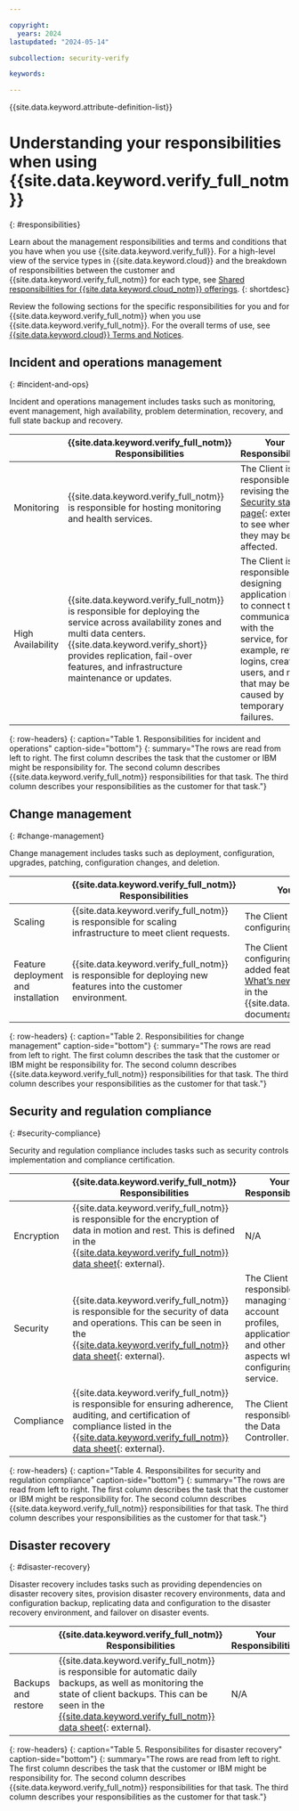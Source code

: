 ```yaml
---

copyright:
  years: 2024
lastupdated: "2024-05-14"

subcollection: security-verify

keywords: 

---
```


{{site.data.keyword.attribute-definition-list}}

# Understanding your responsibilities when using {{site.data.keyword.verify_full_notm}}
{: #responsibilities}

<!-- The title of your H1 should be Understanding your responsibilities with using _service-name_, where _service-name_ is the non-trademarked short version keyref. -->

Learn about the management responsibilities and terms and conditions that you have when you use {{site.data.keyword.verify_full}}. For a high-level view of the service types in {{site.data.keyword.cloud}} and the breakdown of responsibilities between the customer and {{site.data.keyword.verify_full_notm}} for each type, see [Shared responsibilities for {{site.data.keyword.cloud_notm}} offerings](/docs/overview?topic=overview-shared-responsibilities).
{: shortdesc}

Review the following sections for the specific responsibilities for you and for {{site.data.keyword.verify_full_notm}} when you use {{site.data.keyword.verify_full_notm}}. For the overall terms of use, see [{{site.data.keyword.cloud}} Terms and Notices](/docs/overview/topic=overview-terms).
<!-- If you plan to list resource (see resources listed in each table in the platform shared responsibilities topic linked above) responsibility instead of individual tasks, you do not need to include rows for Hypervisor, Physical Servers and memory, Physical storage, Physical network and devices, and Facilities and data centers unless you need to indicate a 'Shared' or 'Customer' responsibility for one of the areas within those Resources. -->

  
## Incident and operations management
{: #incident-and-ops}

<!-- Use this section description exactly as worded. -->
<!-- If there is a task that is the customer's responsibility and you have associated docs for how a customer completes that task, link to it from the Your responsibilities column. -->

Incident and operations management includes tasks such as monitoring, event management, high availability, problem determination, recovery, and full state backup and recovery.

|  | {{site.data.keyword.verify_full_notm}} Responsibilities | Your Responsibilities |
|----------|-----------------------|--------|
|Monitoring| {{site.data.keyword.verify_full_notm}} is responsible for hosting monitoring and health services.  | The Client is responsible for revising the [IBM Security status page](https://statuspage.ibmcloudsecurity.com/#){: external} to see where they may be affected. |
|High Availability| {{site.data.keyword.verify_full_notm}} is responsible for deploying the service across availability zones and multi data centers. {{site.data.keyword.verify_short}} provides replication, fail-over features, and infrastructure maintenance or updates. | The Client is responsible for designing application logic to connect to communicating with the service, for example, retry logins, create users, and more that may be caused by temporary failures. |
{: row-headers}
{: caption="Table 1. Responsibilities for incident and operations" caption-side="bottom"}
{: summary="The rows are read from left to right. The first column describes the task that the customer or IBM might be responsibility for. The second column describes {{site.data.keyword.verify_full_notm}} responsibilities for that task. The third column describes your responsibilities as the customer for that task."}


## Change management
{: #change-management}

<!-- Use this section description exactly as worded. -->
<!-- If there is a task that is the customer's responsibility and you have associated docs for how a customer completes that task, link to it from the Your responsibilities column. -->

Change management includes tasks such as deployment, configuration, upgrades, patching, configuration changes, and deletion.

|  | {{site.data.keyword.verify_full_notm}} Responsibilities | Your Responsibilities |
|----------|-----------------------|--------|
|Scaling| {{site.data.keyword.verify_full_notm}} is responsible for scaling infrastructure to meet client requests.  | The Client is responsible for properly configuring the application. |
|Feature deployment and installation| {{site.data.keyword.verify_full_notm}} is responsible for deploying new features into the customer environment.  | The Client is responsible for configuring and setting up the newly added features as desired to use. [What’s new](https://www.ibm.com/docs/en/security-verify?topic=overview-whats-new){: external} can be found in the {{site.data.keyword.verify_full_notm}} documentation. |
{: row-headers}
{: caption="Table 2. Responsibilities for change management" caption-side="bottom"}
{: summary="The rows are read from left to right. The first column describes the task that the customer or IBM might be responsibility for. The second column describes {{site.data.keyword.verify_full_notm}} responsibilities for that task. The third column describes your responsibilities as the customer for that task."}


<!-- ## Identity and access management
{: #iam-responsibilities}

Identity and access management includes tasks such as authentication, authorization, access control policies, and approving, granting, and revoking access.

|  | {{site.data.keyword.verify_full_notm}} Responsibilities | Your Responsibilities |
|----------|-----------------------|--------|
|Task 1| {{site.data.keyword.verify_full_notm}} responsibility description  | Customer responsibility description |
|Task 2| {{site.data.keyword.verify_full_notm}} responsibility description  | Customer responsibility description |
|Task 3| {{site.data.keyword.verify_full_notm}} responsibility description  | Customer responsibility description |
{: row-headers}
{: caption="Table 3. Responsibilities for identity and access management" caption-side="bottom"}
{: summary="The rows are read from left to right. The first column describes the task that the customer or IBM might be responsibility for. The second column describes {{site.data.keyword.verify_full_notm}} responsibilities for that task. The third column describes your responsibilities as the customer for that task."} -->

## Security and regulation compliance
{: #security-compliance}

<!-- Use this section description exactly as worded. -->
<!-- If there is a task that is the customer's responsibility and you have associated docs for how a customer completes that task, link to it from the Your responsibilities column. -->

Security and regulation compliance includes tasks such as security controls implementation and compliance certification.

|  | {{site.data.keyword.verify_full_notm}} Responsibilities | Your Responsibilities |
|----------|-----------------------|--------|
|Encryption| {{site.data.keyword.verify_full_notm}} is responsible for the encryption of data in motion and rest. This is defined in the [{{site.data.keyword.verify_full_notm}} data sheet](https://www.ibm.com/software/reports/compatibility/clarity-reports/report/html/softwareReqsForProduct?deliverableId=735E5650E26711E69CCD7F0385C6524D){: external}.  | N/A |
|Security| {{site.data.keyword.verify_full_notm}}  is responsible for the security of data and operations. This can be seen in the [{{site.data.keyword.verify_full_notm}} data sheet](https://www.ibm.com/software/reports/compatibility/clarity-reports/report/html/softwareReqsForProduct?deliverableId=735E5650E26711E69CCD7F0385C6524D){: external}.  | The Client is responsible for managing the account profiles, applications, and other aspects when configuring the service. |
|Compliance| {{site.data.keyword.verify_full_notm}}  is responsible for ensuring adherence, auditing, and certification of compliance listed in the [{{site.data.keyword.verify_full_notm}} data sheet](https://www.ibm.com/software/reports/compatibility/clarity-reports/report/html/softwareReqsForProduct?deliverableId=735E5650E26711E69CCD7F0385C6524D){: external}.  | The Client is responsible as the Data Controller. |
{: row-headers}
{: caption="Table 4. Responsibilites for security and regulation compliance" caption-side="bottom"}
{: summary="The rows are read from left to right. The first column describes the task that the customer or IBM might be responsibility for. The second column describes {{site.data.keyword.verify_full_notm}} responsibilities for that task. The third column describes your responsibilities as the customer for that task."}

## Disaster recovery
{: #disaster-recovery}

<!-- Use this section description exactly as worded. -->
<!-- If there is a task that is the customer's responsibility and you have associated docs for how a customer completes that task, link to it from the Your responsibilities column. -->

Disaster recovery includes tasks such as providing dependencies on disaster recovery sites, provision disaster recovery environments, data and configuration backup, replicating data and configuration to the disaster recovery environment, and failover on disaster events.

|  | {{site.data.keyword.verify_full_notm}} Responsibilities | Your Responsibilities |
|----------|-----------------------|--------|
|Backups and restore| {{site.data.keyword.verify_full_notm}} is responsible for automatic daily backups, as well as monitoring the state of client backups. This can be seen in the [{{site.data.keyword.verify_full_notm}} data sheet](https://www.ibm.com/software/reports/compatibility/clarity-reports/report/html/softwareReqsForProduct?deliverableId=735E5650E26711E69CCD7F0385C6524D){: external}.  | N/A |
{: row-headers}
{: caption="Table 5. Responsibilites for disaster recovery" caption-side="bottom"}
{: summary="The rows are read from left to right. The first column describes the task that the customer or IBM might be responsibility for. The second column describes {{site.data.keyword.verify_full_notm}} responsibilities for that task. The third column describes your responsibilities as the customer for that task."}
